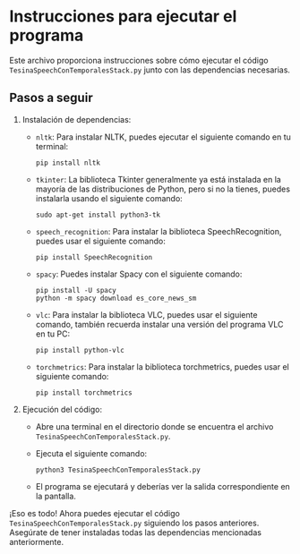 # Instrucciones para ejecutar el programa

Este archivo proporciona instrucciones sobre cómo ejecutar el código `TesinaSpeechConTemporalesStack.py` junto con las dependencias necesarias.

## Pasos a seguir

1. Instalación de dependencias:

   - `nltk`: Para instalar NLTK, puedes ejecutar el siguiente comando en tu terminal:
     ```
     pip install nltk
     ```

   - `tkinter`: La biblioteca Tkinter generalmente ya está instalada en la mayoría de las distribuciones de Python, pero si no la tienes, puedes instalarla usando el siguiente comando:
     ```
     sudo apt-get install python3-tk
     ```

   - `speech_recognition`: Para instalar la biblioteca SpeechRecognition, puedes usar el siguiente comando:
     ```
     pip install SpeechRecognition
     ```

   - `spacy`: Puedes instalar Spacy con el siguiente comando:
     ```
     pip install -U spacy
     python -m spacy download es_core_news_sm
     ```

   - `vlc`: Para instalar la biblioteca VLC, puedes usar el siguiente comando, también recuerda instalar una versión del programa VLC en tu PC:
     ```
     pip install python-vlc
     ```

   - `torchmetrics`: Para instalar la biblioteca torchmetrics, puedes usar el siguiente comando:
     ```
     pip install torchmetrics
     ```

2. Ejecución del código:

   - Abre una terminal en el directorio donde se encuentra el archivo `TesinaSpeechConTemporalesStack.py`.

   - Ejecuta el siguiente comando:
     ```
     python3 TesinaSpeechConTemporalesStack.py
     ```

   - El programa se ejecutará y deberías ver la salida correspondiente en la pantalla.

¡Eso es todo! Ahora puedes ejecutar el código `TesinaSpeechConTemporalesStack.py` siguiendo los pasos anteriores. Asegúrate de tener instaladas todas las dependencias mencionadas anteriormente.
